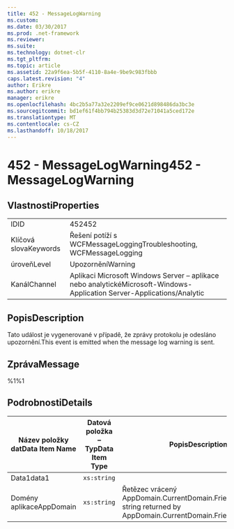 ```yaml
---
title: 452 - MessageLogWarning
ms.custom: 
ms.date: 03/30/2017
ms.prod: .net-framework
ms.reviewer: 
ms.suite: 
ms.technology: dotnet-clr
ms.tgt_pltfrm: 
ms.topic: article
ms.assetid: 22a9f6ea-5b5f-4110-8a4e-9be9c983fbbb
caps.latest.revision: "4"
author: Erikre
ms.author: erikre
manager: erikre
ms.openlocfilehash: 4bc2b5a77a32e2209ef9ce0621d898486da3bc3e
ms.sourcegitcommit: bd1ef61f4bb794b25383d3d72e71041a5ced172e
ms.translationtype: MT
ms.contentlocale: cs-CZ
ms.lasthandoff: 10/18/2017
---
```

# <a name="452---messagelogwarning"></a><span data-ttu-id="1c76b-102">452 - MessageLogWarning</span><span class="sxs-lookup"><span data-stu-id="1c76b-102">452 - MessageLogWarning</span></span>
## <a name="properties"></a><span data-ttu-id="1c76b-103">Vlastnosti</span><span class="sxs-lookup"><span data-stu-id="1c76b-103">Properties</span></span>  
  
|||  
|-|-|  
|<span data-ttu-id="1c76b-104">ID</span><span class="sxs-lookup"><span data-stu-id="1c76b-104">ID</span></span>|<span data-ttu-id="1c76b-105">452</span><span class="sxs-lookup"><span data-stu-id="1c76b-105">452</span></span>|  
|<span data-ttu-id="1c76b-106">Klíčová slova</span><span class="sxs-lookup"><span data-stu-id="1c76b-106">Keywords</span></span>|<span data-ttu-id="1c76b-107">Řešení potíží s WCFMessageLogging</span><span class="sxs-lookup"><span data-stu-id="1c76b-107">Troubleshooting, WCFMessageLogging</span></span>|  
|<span data-ttu-id="1c76b-108">úroveň</span><span class="sxs-lookup"><span data-stu-id="1c76b-108">Level</span></span>|<span data-ttu-id="1c76b-109">Upozornění</span><span class="sxs-lookup"><span data-stu-id="1c76b-109">Warning</span></span>|  
|<span data-ttu-id="1c76b-110">Kanál</span><span class="sxs-lookup"><span data-stu-id="1c76b-110">Channel</span></span>|<span data-ttu-id="1c76b-111">Aplikaci Microsoft Windows Server – aplikace nebo analytické</span><span class="sxs-lookup"><span data-stu-id="1c76b-111">Microsoft-Windows-Application Server-Applications/Analytic</span></span>|  
  
## <a name="description"></a><span data-ttu-id="1c76b-112">Popis</span><span class="sxs-lookup"><span data-stu-id="1c76b-112">Description</span></span>  
 <span data-ttu-id="1c76b-113">Tato událost je vygenerované v případě, že zprávy protokolu je odesláno upozornění.</span><span class="sxs-lookup"><span data-stu-id="1c76b-113">This event is emitted when the message log warning is sent.</span></span>  
  
## <a name="message"></a><span data-ttu-id="1c76b-114">Zpráva</span><span class="sxs-lookup"><span data-stu-id="1c76b-114">Message</span></span>  
 <span data-ttu-id="1c76b-115">%1</span><span class="sxs-lookup"><span data-stu-id="1c76b-115">%1</span></span>  
  
## <a name="details"></a><span data-ttu-id="1c76b-116">Podrobnosti</span><span class="sxs-lookup"><span data-stu-id="1c76b-116">Details</span></span>  
  
|<span data-ttu-id="1c76b-117">Název položky dat</span><span class="sxs-lookup"><span data-stu-id="1c76b-117">Data Item Name</span></span>|<span data-ttu-id="1c76b-118">Datová položka – Typ</span><span class="sxs-lookup"><span data-stu-id="1c76b-118">Data Item Type</span></span>|<span data-ttu-id="1c76b-119">Popis</span><span class="sxs-lookup"><span data-stu-id="1c76b-119">Description</span></span>|  
|--------------------|--------------------|-----------------|  
|<span data-ttu-id="1c76b-120">Data1</span><span class="sxs-lookup"><span data-stu-id="1c76b-120">data1</span></span>|`xs:string`||  
|<span data-ttu-id="1c76b-121">Domény aplikace</span><span class="sxs-lookup"><span data-stu-id="1c76b-121">AppDomain</span></span>|`xs:string`|<span data-ttu-id="1c76b-122">Řetězec vrácený AppDomain.CurrentDomain.FriendlyName.</span><span class="sxs-lookup"><span data-stu-id="1c76b-122">The string returned by AppDomain.CurrentDomain.FriendlyName.</span></span>|
